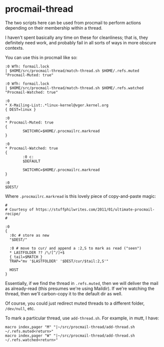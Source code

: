 # procmail-thread

The two scripts here can be used from procmail to perform actions
depending on their membership within a thread.

I haven't spent basically any time on these for cleanliness; that is,
they definitely need work, and probably fail in all sorts of ways in
more obscure contexts.

You can use this in procmail like so:

```
:0 Wfh: formail.lock
| $HOME/src/procmail-thread/match-thread.sh $HOME/.refs.muted "Procmail-Muted: true"

:0 Wfh: formail.lock
| $HOME/src/procmail-thread/match-thread.sh $HOME/.refs.watched "Procmail-Watched: true"

:0
* X-Mailing-List:.*linux-kernel@vger.kernel.org
{ DEST=linux }

:0
* Procmail-Muted: true
{
        SWITCHRC=$HOME/.procmailrc.markread
}

:0
* Procmail-Watched: true
{
        :0 c:
        $DEFAULT

        SWITCHRC=$HOME/.procmailrc.markread
}

:0
$DEST/

```

Where `.procmailrc.markread` is this lovely piece of copy-and-paste
magic:

```
#
# Courtesy of https://stuffphilwrites.com/2011/01/ultimate-procmail-recipe/
#

:0
{
  :0c # store as new
  "$DEST/"

  :0 # move to cur/ and append a :2,S to mark as read ("seen")
  * LASTFOLDER ?? /\/[^/]+$
  { tail=$MATCH }
  TRAP="mv '$LASTFOLDER' '$DEST/cur/$tail:2,S'"

  HOST
}
```

Essentially, if we find the thread in `.refs.muted`, then we will
deliver the mail as already-read (this presumes we're using Maildir). If
we're watching the thread, then we'll carbon-copy it to the default dir
as well.

Of course, you could just redirect muted threads to a different folder,
`/dev/null`, etc.

To mark a particular thread, use `add-thread.sh`. For example, in mutt,
I have:

```
macro index,pager "M" "|~/src/procmail-thread/add-thread.sh ~/.refs.muted<return>"
macro index,pager "W" "|~/src/procmail-thread/add-thread.sh ~/.refs.watched<return>"
```
